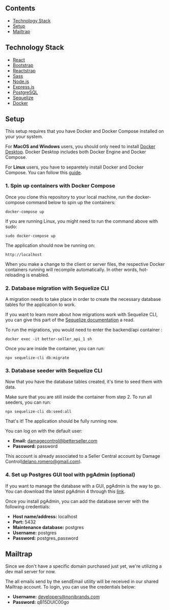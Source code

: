 ## Contents
- [Technology Stack](https://gitlab.com/noni-brands/better-seller/-/edit/develop/README.md#technology-stack)
- [Setup](https://gitlab.com/noni-brands/better-seller/-/edit/develop/README.md#setup)
- [Mailtrap](https://gitlab.com/noni-brands/better-seller/-/edit/develop/README.md#mailtrap)

## Technology Stack 

- [React](https://reactjs.org/)
- [Bootstrap](https://getbootstrap.com/docs/4.5/getting-started/introduction/)
- [Reactstrap](https://reactstrap.github.io/)
- [Sass](https://sass-lang.com/)
- [Node.js](https://nodejs.org/)
- [Express.js](https://expressjs.com/)
- [PostgreSQL](https://www.postgresql.org/)
- [Sequelize](https://sequelize.org/)
- [Docker](https://www.docker.com/)

## Setup

This setup requires that you have Docker and Docker Compose installed on your your system.

For **MacOS and Windows** users, you should only need to install [Docker Desktop](https://www.docker.com/products/docker-desktop). Docker Desktop includes both Docker Engine and Docker Compose.

For **Linux** users, you have to separetely install Docker and Docker Compose. You can follow this [guide](https://docs.docker.com/compose/install/). 

### 1. Spin up containers with Docker Compose
Once you clone this repository to your local machine, run the docker-compose command below to spin up the containers:

```
docker-compose up
```

If you are running Linux, you might need to run the command above with sudo:

```
sudo docker-compose up
```

The application should now be running on:

```
http://localhost
```

When you make a change to the client or server files, the respective Docker containers running will recompile automatically. In other words, hot-reloading is enabled.

### 2. Database migration with Sequelize CLI

A migration needs to take place in order to create the necessary database tables for the application to work.

If you want to learn more about how migrations work with Sequelize CLI, you can give this part of the [Sequelize documentation](https://sequelize.org/master/manual/migrations.html) a read.

To run the migrations, you would need to enter the backend/api container :

```
docker exec -it better-seller_api_1 sh
```

Once you are inside the container, you can run:
```
npx sequelize-cli db:migrate
```

### 3. Database seeder with Sequelize CLI
Now that you have the database tables created, it's time to seed them with data. 

Make sure that you are still inside the container from step 2. To run all seeders, you can run:

```
npx sequelize-cli db:seed:all
```
That's it! The application should be fully running now. 

You can log on with the default user:

- **Email:** damagecontrol@betterseller.com
- **Password:** password

This account is already associated to a Seller Central account by Damage Control(delano.romero@gmail.com).

### 4. Set up Postgres GUI tool with pgAdmin (optional)

If you want to manage the database with a GUI, pgAdmin is the way to go. You can download the latest pgAdmin 4 through this [link](https://www.pgadmin.org/download/).

Once you install pgAdmin, you can add the database server with the following credentials:

- **Host name/address:** localhost
- **Port:** 5432
- **Maintenance database:** postgres
- **Username:** postgres
- **Password:** postgres_password

## Mailtrap
Since we don't have a specific domain purchased just yet, we're utilizing a dev mail server for now. 

The all emails send by the sendEmail utility will be received in our shared Mailtrap account. To login, you can use the credentials below:
- **Username:** developers@nonibrands.com
- **Password:** qB15DUlC00go
